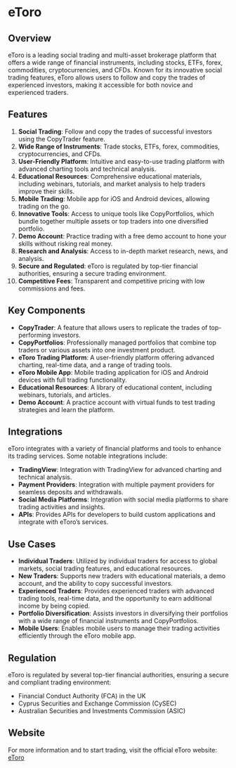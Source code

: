 ﻿# eToro

## Overview
eToro is a leading social trading and multi-asset brokerage platform that offers a wide range of financial instruments, including stocks, ETFs, forex, commodities, cryptocurrencies, and CFDs. Known for its innovative social trading features, eToro allows users to follow and copy the trades of experienced investors, making it accessible for both novice and experienced traders.

## Features
1. **Social Trading**: Follow and copy the trades of successful investors using the CopyTrader feature.
2. **Wide Range of Instruments**: Trade stocks, ETFs, forex, commodities, cryptocurrencies, and CFDs.
3. **User-Friendly Platform**: Intuitive and easy-to-use trading platform with advanced charting tools and technical analysis.
4. **Educational Resources**: Comprehensive educational materials, including webinars, tutorials, and market analysis to help traders improve their skills.
5. **Mobile Trading**: Mobile app for iOS and Android devices, allowing trading on the go.
6. **Innovative Tools**: Access to unique tools like CopyPortfolios, which bundle together multiple assets or top traders into one diversified portfolio.
7. **Demo Account**: Practice trading with a free demo account to hone your skills without risking real money.
8. **Research and Analysis**: Access to in-depth market research, news, and analysis.
9. **Secure and Regulated**: eToro is regulated by top-tier financial authorities, ensuring a secure trading environment.
10. **Competitive Fees**: Transparent and competitive pricing with low commissions and fees.

## Key Components
- **CopyTrader**: A feature that allows users to replicate the trades of top-performing investors.
- **CopyPortfolios**: Professionally managed portfolios that combine top traders or various assets into one investment product.
- **eToro Trading Platform**: A user-friendly platform offering advanced charting, real-time data, and a range of trading tools.
- **eToro Mobile App**: Mobile trading application for iOS and Android devices with full trading functionality.
- **Educational Resources**: A library of educational content, including webinars, tutorials, and articles.
- **Demo Account**: A practice account with virtual funds to test trading strategies and learn the platform.

## Integrations
eToro integrates with a variety of financial platforms and tools to enhance its trading services. Some notable integrations include:

- **TradingView**: Integration with TradingView for advanced charting and technical analysis.
- **Payment Providers**: Integration with multiple payment providers for seamless deposits and withdrawals.
- **Social Media Platforms**: Integration with social media platforms to share trading activities and insights.
- **APIs**: Provides APIs for developers to build custom applications and integrate with eToro’s services.

## Use Cases
- **Individual Traders**: Utilized by individual traders for access to global markets, social trading features, and educational resources.
- **New Traders**: Supports new traders with educational materials, a demo account, and the ability to copy successful investors.
- **Experienced Traders**: Provides experienced traders with advanced trading tools, real-time data, and the opportunity to earn additional income by being copied.
- **Portfolio Diversification**: Assists investors in diversifying their portfolios with a wide range of financial instruments and CopyPortfolios.
- **Mobile Users**: Enables mobile users to manage their trading activities efficiently through the eToro mobile app.

## Regulation
eToro is regulated by several top-tier financial authorities, ensuring a secure and compliant trading environment:
- Financial Conduct Authority (FCA) in the UK
- Cyprus Securities and Exchange Commission (CySEC)
- Australian Securities and Investments Commission (ASIC)

## Website
For more information and to start trading, visit the official eToro website: [eToro](https://www.etoro.com)
